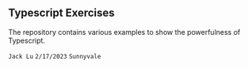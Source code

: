 ## Typescript Exercises

The repository contains various examples to show the powerfulness of Typescript.

`Jack Lu`
`2/17/2023`
`Sunnyvale`
